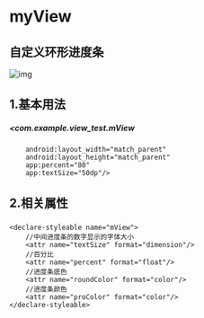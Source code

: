 # myView
## 自定义环形进度条
 ![img](https://github.com/Lans/myView/blob/master/pic.png)
## 1.基本用法
#####   <com.example.view_test.mView
        android:layout_width="match_parent"
        android:layout_height="match_parent"
        app:percent="80"
        app:textSize="50dp"/>
        
## 2.相关属性
#####  <resources>
    <declare-styleable name="mView">
        //中间进度条的数字显示的字体大小
        <attr name="textSize" format="dimension"/>
        //百分比
        <attr name="percent" format="float"/>
        //进度条底色
        <attr name="roundColor" format="color"/>
        //进度条颜色
        <attr name="proColor" format="color"/>
    </declare-styleable>
</resources>
